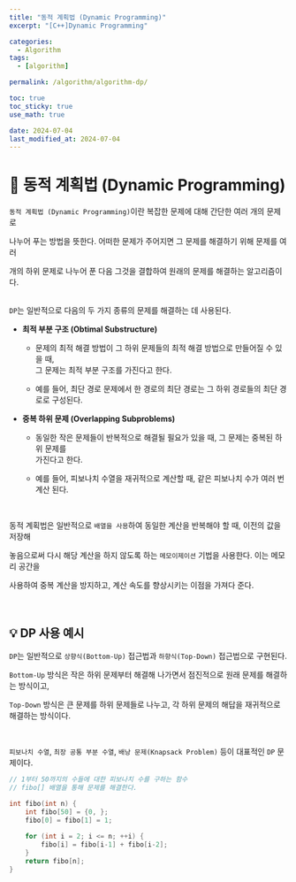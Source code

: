 ```yaml
---
title: "동적 계획법 (Dynamic Programming)"
excerpt: "[C++]Dynamic Programming"

categories:
  - Algorithm
tags:
  - [algorithm]

permalink: /algorithm/algorithm-dp/

toc: true
toc_sticky: true
use_math: true

date: 2024-07-04
last_modified_at: 2024-07-04
---
```


# 👑 동적 계획법 (Dynamic Programming)

`동적 계획법 (Dynamic Programming)`이란 복잡한 문제에 대해 간단한 여러 개의 문제로 <br>

나누어 푸는 방법을 뜻한다. 어떠한 문제가 주어지면 그 문제를 해결하기 위해 문제를 여러 <br>

개의 하위 문제로 나누어 푼 다음 그것을 결합하여 원래의 문제를 해결하는 알고리즘이다. <br><br>

`DP`는 일반적으로 다음의 두 가지 종류의 문제를 해결하는 데 사용된다.

- **최적 부분 구조 (Obtimal Substructure)**

  + 문제의 최적 해결 방법이 그 하위 문제들의 최적 해결 방법으로 만들어질 수 있을 때, <br>
    그 문제는 최적 부분 구조를 가진다고 한다.

  + 예를 들어, 최단 경로 문제에서 한 경로의 최단 경로는 그 하위 경로들의 최단 경로로 구성된다.

- **중복 하위 문제 (Overlapping Subproblems)**

  + 동일한 작은 문제들이 반복적으로 해결될 필요가 있을 때, 그 문제는 중복된 하위 문제를 <br>
    가진다고 한다.

  + 예를 들어, 피보나치 수열을 재귀적으로 계산할 때, 같은 피보나치 수가 여러 번 계산 된다.

<br>

동적 계획법은 일반적으로 `배열을 사용`하여 동일한 계산을 반복해야 할 때, 이전의 값을 저장해 <br>

놓음으로써 다시 해당 계산을 하지 않도록 하는 `메모이제이션` 기법을 사용한다. 이는 메모리 공간을 <br>

사용하여 중복 계산을 방지하고, 계산 속도를 향상시키는 이점을 가져다 준다.

<br>

## 💡 DP 사용 예시

`DP`는 일반적으로 `상향식(Bottom-Up)` 접근법과 `하향식(Top-Down)` 접근법으로 구현된다. <br>

`Bottom-Up` 방식은 작은 하위 문제부터 해결해 나가면서 점진적으로 원래 문제를 해결하는 방식이고, <br>

`Top-Down` 방식은 큰 문제를 하위 문제들로 나누고, 각 하위 문제의 해답을 재귀적으로 해결하는 방식이다.

<br>

`피보나치 수열`, `최장 공통 부분 수열`, `배낭 문제(Knapsack Problem)` 등이 대표적인 `DP` 문제이다.

```c++
// 1부터 50까지의 수들에 대한 피보나치 수를 구하는 함수
// fibo[] 배열을 통해 문제를 해결한다.

int fibo(int n) {
    int fibo[50] = {0, };
    fibo[0] = fibo[1] = 1;
    
    for (int i = 2; i <= n; ++i) {
        fibo[i] = fibo[i-1] + fibo[i-2];
    }
    return fibo[n];
}
```

